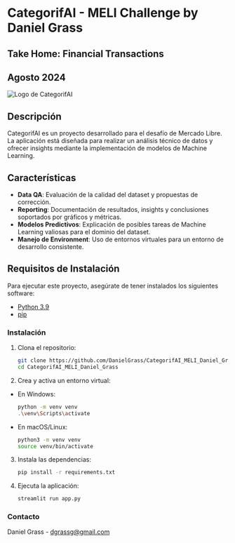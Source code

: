 # CategorifAI - MELI Challenge by Daniel Grass
## Take Home: Financial Transactions
## Agosto 2024
![Logo de CategorifAI](https://http2.mlstatic.com/frontend-assets/ml-web-navigation/ui-navigation/6.6.73/mercadolibre/logo_large_25years@2x.png?width=300)

## Descripción

CategorifAI es un proyecto desarrollado para el desafío de Mercado Libre. La aplicación está diseñada para realizar un análisis técnico de datos y ofrecer insights mediante la implementación de modelos de Machine Learning.

## Características

- **Data QA**: Evaluación de la calidad del dataset y propuestas de corrección.
- **Reporting**: Documentación de resultados, insights y conclusiones soportados por gráficos y métricas.
- **Modelos Predictivos**: Explicación de posibles tareas de Machine Learning valiosas para el dominio del dataset.
- **Manejo de Environment**: Uso de entornos virtuales para un entorno de desarrollo consistente.

## Requisitos de Instalación

Para ejecutar este proyecto, asegúrate de tener instalados los siguientes software:

- [Python 3.9](https://www.python.org/downloads/)
- [pip](https://pip.pypa.io/en/stable/installation/)

### Instalación

1. Clona el repositorio:

   ```bash
   git clone https://github.com/DanielGrass/CategorifAI_MELI_Daniel_Grass.git
   cd CategorifAI_MELI_Daniel_Grass

2. Crea y activa un entorno virtual:

- En Windows:

    ```bash
    python -m venv venv
    .\venv\Scripts\activate

- En macOS/Linux:

    ```bash    
    python3 -m venv venv
    source venv/bin/activate

3. Instala las dependencias:
    ```bash    
    pip install -r requirements.txt

4. Ejecuta la aplicación:
    ```bash    
    streamlit run app.py

### Contacto
Daniel Grass - dgrassg@gmail.com

